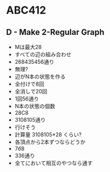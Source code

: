 # ABC412

## D - Make 2-Regular Graph
- Mは最大28
- すべての辺の組み合わせ
- 268435456通り
- 無理?
- 辺がN本の状態を作る
- 全付けで8回
- 全消しで20回
- 1回56通り
- N本の状態の個数
- 28C8
- 3108105通り
- 行けそう
- 計算量 3108105*28 くらい?
- 各頂点から2本ずつならどうか
- 7*6*8
- 336通り
- 全てにおいて相互のやつなら通す